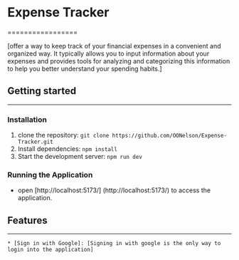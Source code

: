 # Expense Tracker
=================

[offer a way to keep track of your financial expenses in a convenient and organized way. It typically allows you to input information about your expenses and provides tools for analyzing and categorizing this information to help you better understand your spending habits.]

## Getting started
-------------------

### Installation

1. clone the repository: `git clone https://github.com/OONelson/Expense-Tracker.git`
2. Install dependencies: `npm install`
3. Start the development server: `npm run dev`

### Running the Application

* open [http://localhost:5173/] (http://localhost:5173/) to access the application.



## Features
-----------

    * [Sign in with Google]: [Signing in with google is the only way to login into the application]
    
